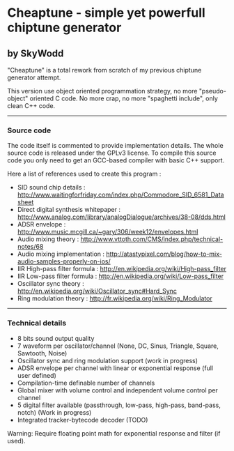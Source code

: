 # Cheaptune - simple yet powerfull chiptune generator
## by SkyWodd

"Cheaptune" is a total rework from scratch of my previous chiptune generator attempt.

This version use object oriented programmation strategy, no more "pseudo-object" oriented C code.
No more crap, no more "spaghetti include", only clean C++ code.

---
### Source code

The code itself is commented to provide implementation details.
The whole source code is released under the GPLv3 license.
To compile this source code you only need to get an GCC-based compiler with basic C++ support.

Here a list of references used to create this program :
+ SID sound chip details : http://www.waitingforfriday.com/index.php/Commodore_SID_6581_Datasheet
+ Direct digital synthesis whitepaper : http://www.analog.com/library/analogDialogue/archives/38-08/dds.html
+ ADSR envelope : http://www.music.mcgill.ca/~gary/306/week12/envelopes.html
+ Audio mixing theory : http://www.vttoth.com/CMS/index.php/technical-notes/68
+ Audio mixing implementation : http://atastypixel.com/blog/how-to-mix-audio-samples-properly-on-ios/
+ IIR High-pass filter formula : http://en.wikipedia.org/wiki/High-pass_filter
+ IIR Low-pass filter formula : http://en.wikipedia.org/wiki/Low-pass_filter
+ Oscillator sync theory : http://en.wikipedia.org/wiki/Oscillator_sync#Hard_Sync
+ Ring modulation theory : http://fr.wikipedia.org/wiki/Ring_Modulator

---
### Technical details

+ 8 bits sound output quality
+ 7 waveform per oscillator/channel (None, DC, Sinus, Triangle, Square, Sawtooth, Noise)
+ Oscillator sync and ring modulation support (work in progress)
+ ADSR envelope per channel with linear or exponential response (full user defined)
+ Compilation-time definable number of channels
+ Global mixer with volume control and independent volume control per channel
+ 5 digital filter available (passthrough, low-pass, high-pass, band-pass, notch) (Work in progress)
+ Integrated tracker-bytecode decoder (TODO)

Warning: Require floating point math for exponential response and filter (if used).